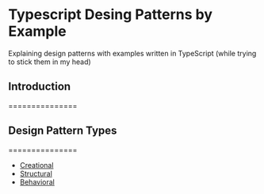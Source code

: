# Typescript Desing Patterns by Example
Explaining design patterns with examples written in TypeScript (while trying to stick them in my head)

## Introduction
===============

## Design Pattern Types
===============

* [Creational](#creational-design-patterns)
* [Structural](#structural-design-patterns)
* [Behavioral](#behavioral-design-patterns)

